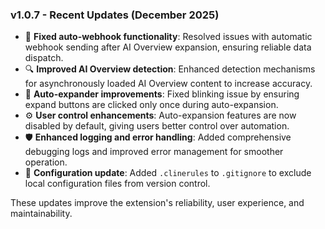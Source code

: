 
### v1.0.7 - Recent Updates (December 2025)

- 🐛 **Fixed auto-webhook functionality**: Resolved issues with automatic webhook sending after AI Overview expansion, ensuring reliable data dispatch.
- 🔍 **Improved AI Overview detection**: Enhanced detection mechanisms for asynchronously loaded AI Overview content to increase accuracy.
- 🔄 **Auto-expander improvements**: Fixed blinking issue by ensuring expand buttons are clicked only once during auto-expansion.
- ⚙️ **User control enhancements**: Auto-expansion features are now disabled by default, giving users better control over automation.
- 🛡️ **Enhanced logging and error handling**: Added comprehensive debugging logs and improved error management for smoother operation.
- 📁 **Configuration update**: Added `.clinerules` to `.gitignore` to exclude local configuration files from version control.

These updates improve the extension's reliability, user experience, and maintainability.
